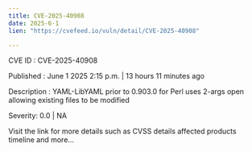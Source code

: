 ```yaml
---
title: CVE-2025-40908
date: 2025-6-1
lien: "https://cvefeed.io/vuln/detail/CVE-2025-40908"

---
```


CVE ID : CVE-2025-40908

Published :  June 1
2025
2:15 p.m. | 13 hours
11 minutes ago

Description : YAML-LibYAML prior to 0.903.0 for Perl uses 2-args open
allowing existing files to be modified

Severity: 0.0 | NA

Visit the link for more details
such as CVSS details
affected products
timeline
and more...
